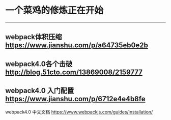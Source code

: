 # 一个菜鸡的修炼正在开始
--------------------------------------------
webpack体积压缩    https://www.jianshu.com/p/a64735eb0e2b
--------------------------------------------
webpack4.0各个击破  http://blog.51cto.com/13869008/2159777
---------------------------------------------
webpack4.0 入门配置 https://www.jianshu.com/p/6712e4e4b8fe
--------------------------------------------- 
webpack4.0 中文文档   https://www.webpackjs.com/guides/installation/
